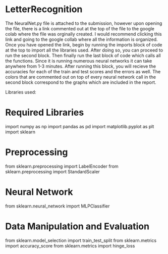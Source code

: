 # LetterRecognition

The NeuralNet.py file is attached to the submission, however upon opening the file, there is a link commented out at the top of the file to the google colab where the file was orginally created. I would recommend clicking this link and going to the google collab where all the information is organized. Once you have opened the link, begin by running the imports block of code at the top to import all the libraries used. After doing so, you can proceed to run the second block. Then finally run the last block of code which calls all the functions. Since it is running numerous neural networks it can take anywhere from 1-3 minutes. After running this block, you will recieve the accuracies for each of the train and test scores and the errors as well. The colors that are commented out on top of every neural network call in the second block correspond to the graphs which are included in the report. 

Libraries used:
# Required Libraries
import numpy as np
import pandas as pd
import matplotlib.pyplot as plt
import sklearn

# Preprocessing
from sklearn.preprocessing import LabelEncoder
from sklearn.preprocessing import StandardScaler

# Neural Network
from sklearn.neural_network import MLPClassifier

# Data Manipulation and Evaluation
from sklearn.model_selection import train_test_split
from sklearn.metrics import accuracy_score
from sklearn.metrics import hinge_loss
